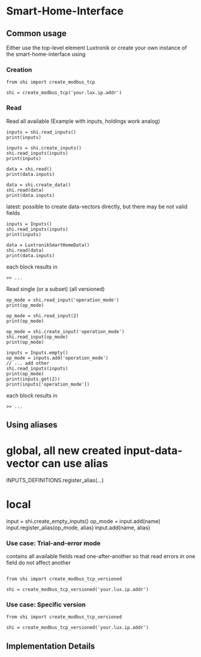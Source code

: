 # Smart-Home-Interface

## Common usage

Either use the top-level element Luxtronik or create your own instance of the smart-home-interface using

### Creation

```
from shi import create_modbus_tcp

shi = create_modbus_tcp('your.lux.ip.addr')
```

### Read

Read all available (Example with inputs, holdings work analog)
```
inputs = shi.read_inputs()
print(inputs)

inputs = shi.create_inputs()
shi.read_inputs(inputs)
print(inputs)

data = shi.read()
print(data.inputs)

data = shi.create_data()
shi.read(data)
print(data.inputs)

```

latest: possible to create data-vectors directly, but there may be not valid fields

```
inputs = Inputs()
shi.read_inputs(inputs)
print(inputs)

data = LuxtronikSmartHomeData()
shi.read(data)
print(data.inputs)
```




each block results in
```
>> ...
```


Read single (or a subset) (all versioned)
```
op_mode = shi.read_input('operation_mode')
print(op_mode)

op_mode = shi.read_input(2)
print(op_mode)

op_mode = shi.create_input('operation_mode')
shi.read_input(op_mode)
print(op_mode)

inputs = Inputs.empty()
op_mode = inputs.add('operation_mode')
// ... add other
shi.read_inputs(inputs)
print(op_mode)
print(inputs.get(2))
print(inputs['operation_mode'])
```

each block results in
```
>> ...
```

## Using aliases

# global, all new created input-data-vector can use alias
INPUTS_DEFINITIONS.register_alias(...)

# local
input = shi.create_empty_inputs()
op_mode = input.add(name)
input.register_alias(op_mode, alias)
input.add(name, alias)

### Use case: Trial-and-error mode

contains all available fields
read one-after-another so that read errors in one field do not affect another

```

```


```
from shi import create_modbus_tcp_versioned

shi = create_modbus_tcp_versioned('your.lux.ip.addr')
```

### Use case: Specific version

```
from shi import create_modbus_tcp_versioned

shi = create_modbus_tcp_versioned('your.lux.ip.addr')
```

## Implementation Details